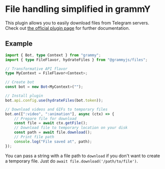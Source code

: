 # File handling simplified in grammY

This plugin allows you to easily download files from Telegram servers.
Check out [the official plugin page](https://grammy.dev/plugins/files.html) for further documentation.

## Example

```ts
import { Bot, type Context } from "grammy";
import { type FileFlavor, hydrateFiles } from "@grammyjs/files";

// Transformative API flavor
type MyContext = FileFlavor<Context>;

// Create bot
const bot = new Bot<MyContext>("");

// Install plugin
bot.api.config.use(hydrateFiles(bot.token));

// Download videos and GIFs to temporary files
bot.on([":video", ":animation"], async (ctx) => {
    // Prepare file for download
    const file = await ctx.getFile();
    // Download file to temporary location on your disk
    const path = await file.download();
    // Print file path
    console.log("File saved at", path);
});
```

You can pass a string with a file path to `download` if you don't want to create a temporary file.
Just do `await file.download('/path/to/file')`.
